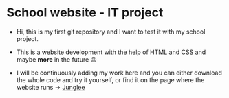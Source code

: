 # School website - IT project
* Hi, this is my first git repository and I want to test it with my school project. 

* This is a website development with the help of HTML and CSS and maybe **more**  in the future 😉

* I will be continuously adding my work here and you can either download the whole code and try it yourself, or find it on the page where the website runs -> [Junglee](http://109.231.158.142:82/beta/web/x23vorejak/)
